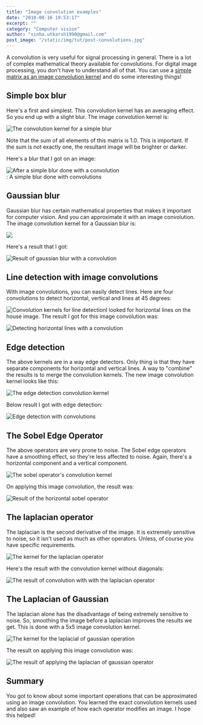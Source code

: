 ```yaml
---
title: "Image convolution examples"
date: "2010-08-16 19:53:17"
excerpt: ""
category: "Computer vision"
author: "sinha.utkarsh1990@gmail.com"
post_image: "/static/img/tut/post-convolutions.jpg"
---
```

A convolution is very useful for signal processing in general. There is a lot of complex mathematical theory available for convolutions. For digital image processing, you don't have to understand all of that. You can use a [simple matrix as an image convolution kernel](/tutorials/convolutions/) and do some interesting things! 

## Simple box blur

Here's a first and simplest. This convolution kernel has an averaging effect. So you end up with a slight blur. The image convolution kernel is:

![The convolution kernel for a simple blur](/static/img/tut/conv-simple-blur.jpg)

Note that the sum of all elements of this matrix is 1.0. This is important. If the sum is not exactly one, the resultant image will be brighter or darker.

Here's a blur that I got on an image:

  
  
![After a simple blur done with a convolution](/static/img/tut/conv-simple-blur-result1.jpg)  
: A simple blur done with convolutions  
  

## Gaussian blur

Gaussian blur has certain mathematical properties that makes it important for computer vision. And you can approximate it with an image convolution. The image convolution kernel for a Gaussian blur is:

![](/static/img/tut/conv-gaussian-blur.jpg)

Here's a result that I got:

![Result of gaussian blur with a convolution](/static/img/tut/conv-gaussian-blur-result.jpg)

## Line detection with image convolutions

With image convolutions, you can easily detect lines. Here are four convolutions to detect horizontal, vertical and lines at 45 degrees:

![Convolution kernels for line detection](/static/img/tut/conv-line-detection.jpg)I looked for horizontal lines on the house image. The result I got for this image convolution was:

![Detecting horizontal lines with a convolution](/static/img/tut/conv-line-detection-horizontal-result.jpg)

## Edge detection

The above kernels are in a way edge detectors. Only thing is that they have separate components for horizontal and vertical lines. A way to "combine" the results is to merge the convolution kernels. The new image convolution kernel looks like this:

![The edge detection convolution kernel](/static/img/tut/conv-edge-detection.jpg)

Below result I got with edge detection:

![Edge detection with convolutions](/static/img/tut/conv-edge-detection-result.jpg)

## The Sobel Edge Operator

The above operators are very prone to noise. The Sobel edge operators have a smoothing effect, so they're less affected to noise. Again, there's a horizontal component and a vertical component.

![The sobel operator's convolution kernel](/static/img/tut/conv-sobel.jpg)

On applying this image convolution, the result was:

![Result of the horizontal sobel operator](/static/img/tut/conv-sobel-result.png)

## The laplacian operator

The laplacian is the second derivative of the image. It is extremely sensitive to noise, so it isn't used as much as other operators. Unless, of course you have specific requirements.

![The kernel for the laplacian operator](/static/img/tut/conv-laplacian.jpg)

Here's the result with the convolution kernel without diagonals:

![The result of convolution with with the laplacian operator](/static/img/tut/conv-laplacian-result.png)

## The Laplacian of Gaussian

The laplacian alone has the disadvantage of being extremely sensitive to noise. So, smoothing the image before a laplacian improves the results we get. This is done with a 5x5 image convolution kernel.

![The kernel for the laplacial of gaussian operation](/static/img/tut/conv-laplacian-of-gaussian.jpg)

The result on applying this image convolution was:

![The result of applying the laplacian of gaussian operator](/static/img/tut/conv-laplacian-of-gaussian-result.jpg)

## Summary

You got to know about some important operations that can be approximated using an image convolution. You learned the exact convolution kernels used and also saw an example of how each operator modifies an image. I hope this helped!
